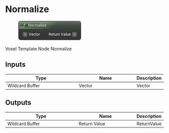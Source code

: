 # Normalize

<div align="left" data-full-width="false">

<figure><img src="Normalize.png" alt=""><figcaption></figcaption></figure>

</div>

Voxel Template Node Normalize

## Inputs

<table>
<thead><tr><th width="250">Type</th><th width="200">Name</th><th>Description</th></tr></thead>
<tbody>
<tr><td>Wildcard Buffer</td><td>Vector</td><td>Vector</td></tr>
</tbody>
</table>

## Outputs

<table>
<thead><tr><th width="250">Type</th><th width="200">Name</th><th>Description</th></tr></thead>
<tbody>
<tr><td>Wildcard Buffer</td><td>Return Value</td><td>ReturnValue</td></tr>
</tbody>
</table>